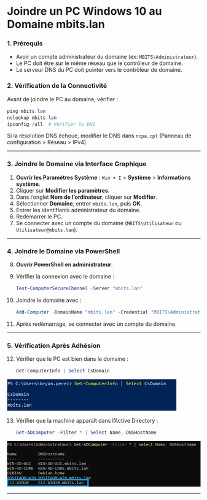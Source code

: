 # Joindre un PC Windows 10 au Domaine mbits.lan

### 1. Prérequis

- Avoir un compte administrateur du domaine (ex: `MBITS\Administrateur`).
- Le PC doit être sur le même réseau que le contrôleur de domaine.
- Le serveur DNS du PC doit pointer vers le contrôleur de domaine.

### 2. Vérification de la Connectivité

Avant de joindre le PC au domaine, vérifier :

```powershell
ping mbits.lan
nslookup mbits.lan
ipconfig /all  # Vérifier le DNS
```

Si la résolution DNS échoue, modifier le DNS dans `ncpa.cpl` (Panneau de configuration > Réseau > IPv4).

---

### 3. Joindre le Domaine via Interface Graphique

1. **Ouvrir les Paramètres Système** : `Win + I` > **Système** > **Informations système**.
2. Cliquer sur **Modifier les paramètres**.
3. Dans l’onglet **Nom de l’ordinateur**, cliquer sur **Modifier**.
4. Sélectionner **Domaine**, entrer `mbits.lan`, puis **OK**.
5. Entrer les identifiants administrateur du domaine.
6. Redémarrer le PC.
7. Se connecter avec un compte du domaine (`MBITS\Utilisateur` ou `Utilisateur@mbits.lan`).

---

### 4. Joindre le Domaine via PowerShell

8. **Ouvrir PowerShell en administrateur**.
9. Vérifier la connexion avec le domaine :
    
    ```powershell
    Test-ComputerSecureChannel -Server "mbits.lan"
    ```
    
10. Joindre le domaine avec :
    
    ```powershell
    Add-Computer -DomainName "mbits.lan" -Credential "MBITS\Administrateur" -Restart
    ```
    
11. Après redémarrage, se connecter avec un compte du domaine.

---

### 5. Vérification Après Adhésion

12. Vérifier que le PC est bien dans le domaine :
    
    ```powershell
    Get-ComputerInfo | Select CsDomain
    ```
    
 ![sortie](/captures/doc_ad_cliwin.png)
 
13. Vérifier que la machine apparaît dans l’Active Directory :
    
    ```powershell
    Get-ADComputer -Filter * | Select Name, DNSHostName
    ```
![sortie](/captures/doc_ad_cliwin2.png)

---
